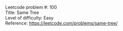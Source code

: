 Leetcode problem #: 100
<br/>
Title:  Same Tree
<br/>
Level of difficulty:  Easy
<br/>
Reference:  https://leetcode.com/problems/same-tree/
